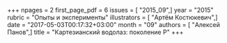 +++
npages = 2
first_page_pdf = 6
issues = [ "2015_09",]
year = "2015"
rubric = "Опыты и эксперименты"
illustrators = [ "Артём Костюкевич",]
date = "2017-05-03T00:17:32+03:00"
month = "09"
authors = [ "Алексей Панов",]
title = "Картезианский водолаз: поколение P"
+++
